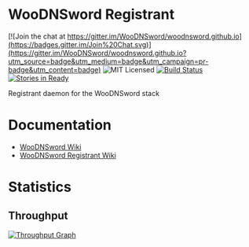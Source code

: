 # WooDNSword Registrant

[![Join the chat at https://gitter.im/WooDNSword/woodnsword.github.io](https://badges.gitter.im/Join%20Chat.svg)](https://gitter.im/WooDNSword/woodnsword.github.io?utm_source=badge&utm_medium=badge&utm_campaign=pr-badge&utm_content=badge)
![MIT Licensed](https://img.shields.io/badge/license-MIT-blue.svg)
[![Build Status](https://travis-ci.org/WooDNSword/registrant.svg?branch=master)](https://travis-ci.org/WooDNSword/registrant)
[![Stories in Ready](https://badge.waffle.io/WooDNSword/registrant.png?label=ready&title=Ready)](https://waffle.io/WooDNSword/registrant)

Registrant daemon for the WooDNSword stack

# Documentation

- [WooDNSword Wiki](https://github.com/WooDNSword/woodnsword.github.io/wiki)
- [WooDNSword Registrant Wiki](https://github.com/WooDNSword/registrant/wiki)

# Statistics

## Throughput

[![Throughput Graph](https://graphs.waffle.io/WooDNSword/registrant/throughput.svg)](https://waffle.io/WooDNSword/registrant/metrics)
